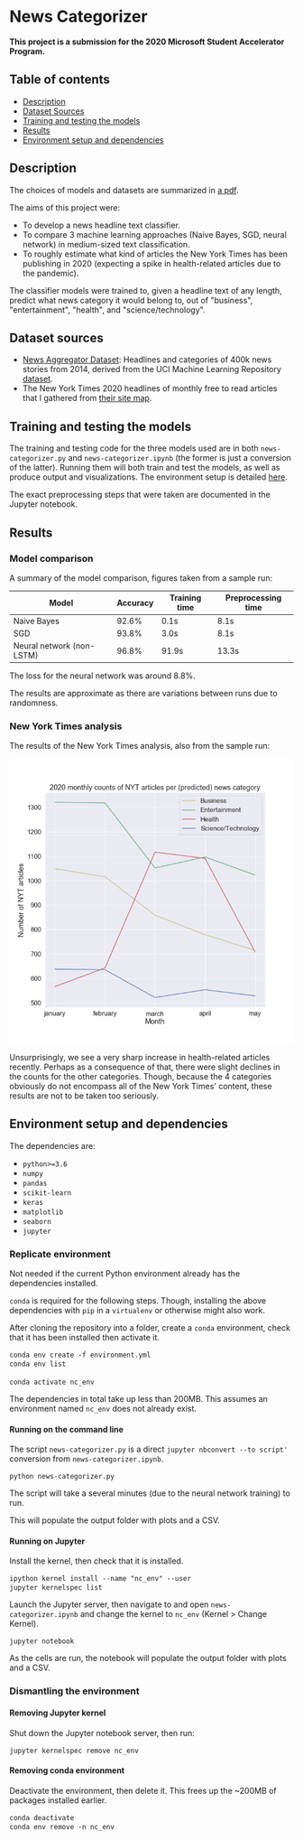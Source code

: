 # News Categorizer

**This project is a submission for the 2020 Microsoft Student Accelerator Program.**

## Table of contents

* [Description](#description)
* [Dataset Sources](#dataset-sources)
* [Training and testing the models](#training-and-testing-the-models)
* [Results](#results)
* [Environment setup and dependencies](#environment-setup-and-dependencies)

## Description

The choices of models and datasets are summarized in
[a pdf](tex/description.pdf).

The aims of this project were:

* To develop a news headline text classifier.
* To compare 3 machine learning approaches (Naive Bayes, SGD, neural network)
  in medium-sized text classification.
* To roughly estimate what kind of articles the New York Times has been
  publishing in 2020 (expecting a spike in health-related articles due to the
  pandemic).

The classifier models were trained to, given a headline text of any length,
predict what news category it would belong to, out of "business",
"entertainment", "health", and "science/technology".

## Dataset sources

* [News Aggregator Dataset](https://www.kaggle.com/uciml/news-aggregator-dataset):
  Headlines and categories of 400k news stories from 2014,
  derived from the UCI Machine Learning Repository
  [dataset](http://archive.ics.uci.edu/ml/datasets/News+Aggregator).
* The New York Times 2020 headlines of monthly free to read articles that I
  gathered from [their site map](https://spiderbites.nytimes.com/2020/).

## Training and testing the models

The training and testing code for the three models used are
in both `news-categorizer.py` and `news-categorizer.ipynb` (the former is
just a conversion of the latter). Running them will both train and test the
models, as well as produce output and visualizations. The environment setup
is detailed [here](#environment-setup-and-dependencies).

The exact preprocessing steps that were taken are documented in the Jupyter
notebook.

## Results

### Model comparison

A summary of the model comparison, figures taken from a sample run:

| Model                     | Accuracy | Training time | Preprocessing time |
| ------------------------- | -------- | ------------- | ------------------ |
| Naive Bayes               | 92.6%    | 0.1s          | 8.1s               |
| SGD                       | 93.8%    | 3.0s          | 8.1s               |
| Neural network (non-LSTM) | 96.8%    | 91.9s         | 13.3s              |

The loss for the neural network was around 8.8%.

The results are approximate as there are variations between runs due to
randomness.

### New York Times analysis

The results of the New York Times analysis, also from the sample run:

![NYT-monthly-counts](output/sample-run/nyt2020.png)

Unsurprisingly, we see a very sharp increase in health-related articles
recently. Perhaps as a consequence of that, there were slight declines in the
counts for the other categories. Though, because the 4 categories obviously
do not encompass all of the New York Times' content, these results are not to
be taken too seriously.

## Environment setup and dependencies

The dependencies are:

* `python>=3.6`
* `numpy`
* `pandas`
* `scikit-learn`
* `keras`
* `matplotlib`
* `seaborn`
* `jupyter`

### Replicate environment

Not needed if the current Python environment already has the dependencies
installed.

`conda` is required for the following steps. Though, installing the above
dependencies with `pip` in a `virtualenv` or otherwise might also work.

After cloning the repository into a folder, create a `conda` environment,
check that it has been installed then activate it.

```_
conda env create -f environment.yml
conda env list

conda activate nc_env
```

The dependencies in total take up less than 200MB. This assumes an
environment named `nc_env` does not already exist.

#### Running on the command line

The script `news-categorizer.py` is a direct
`jupyter nbconvert --to script'` conversion from
`news-categorizer.ipynb`.

```_
python news-categorizer.py
```

The script will take a several minutes (due to the neural network training)
to run.

This will populate the output folder with plots and a CSV.

#### Running on Jupyter

Install the kernel, then check that it is installed.

```_
ipython kernel install --name "nc_env" --user
jupyter kernelspec list
```

Launch the Jupyter server, then navigate to and open `news-categorizer.ipynb`
and change the kernel to `nc_env` (Kernel > Change Kernel).

```_
jupyter notebook
```

As the cells are run, the notebook will populate the output folder
with plots and a CSV.

### Dismantling the environment

#### Removing Jupyter kernel

Shut down the Jupyter notebook server, then run:

```_
jupyter kernelspec remove nc_env
```

#### Removing conda environment

Deactivate the environment, then delete it. This frees up the ~200MB of
packages installed earlier.

```_
conda deactivate
conda env remove -n nc_env
```
